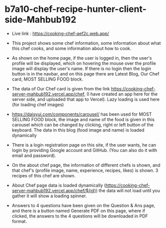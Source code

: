 # b7a10-chef-recipe-hunter-client-side-Mahbub192

* Live link : https://cooking-chef-aef2c.web.app/

* This project shows some chef information, some information about what this chef cooks, and some information about how to cook.

* As shown on the home page, if the user is logged in, then the user's profile will be displayed, which on hovering the mouse over the profile image will display the user's name. If there is no login then the login button is in the navbar, and on this page there are Latest Blog, Our Chef card, MOST SELLING FOOD block.

* The data of Our Chef card is given from the link https://cooking-chef-server-mahbub192.vercel.app/chef, (I have created an app here for the server side, and uploaded that app to Vercel). Lazy loading is used here (for loading chef images)

* https://daisyui.com/components/carousel/ has been used for MOST SELLING FOOD block, the image and name of the food is given in this carousel which can be changed by clicking, right or left button of the keyboard. The data in this blog (food image and name) is loaded dynamically

* There is a login registration page on this site, if the user wants, he can login by providing Google account and GitHub. (You can also do it with email and password).

* On the about chef page, the information of different chefs is shown, and that chef's (profile image, name, experience, recipes, likes) is shown. 3 recipes of this chef are shown.

* About Chef page data is loaded dynamically (https://cooking-chef-server-mahbub192.vercel.app/chef/${id}) the data will not load until you gather it will show a loading spinner.

* Answers to 4 questions have been given on the Question & Ans page, and there is a button named Generate PDF on this page, where if clicked, the answers to the 4 questions will be downloaded in PDF format.